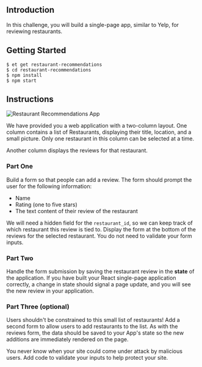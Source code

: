 ## Introduction

In this challenge, you will build a single-page app, similar to Yelp, for
reviewing restaurants.

## Getting Started

```no-highlight
$ et get restaurant-recommendations
$ cd restaurant-recommendations
$ npm install
$ npm start
```

## Instructions

![Restaurant Recommendations App](https://s3.amazonaws.com/horizon-production/images/restaurant-recommendations.png)

We have provided you a web application with a two-column layout. One column
contains a list of Restaurants, displaying their title, location, and a
small picture. Only one restaurant in this column can be selected at a time.

Another column displays the reviews for that restaurant.

### Part One

Build a form so that people can add a review. The form should prompt the user
for the following information:

* Name
* Rating (one to five stars)
* The text content of their review of the restaurant

We will need a hidden field for the `restaurant_id`, so we can keep track of
which restaurant this review is tied to. Display the form at the bottom of the reviews
for the selected restaurant. You do not need to validate your form inputs.

### Part Two

Handle the form submission by saving the restaurant review in the **state** of
the application. If you have built your React single-page application correctly,
a change in state should signal a page update, and you will see the new review
in your application.

### Part Three (optional)

Users shouldn't be constrained to this small list of restaurants! Add a second form to allow users to add restaurants to the list. As with the reviews form, the data should be saved to your App's state so the new additions are immediately rendered on the page.

You never know when your site could come under attack by malicious users. Add code to validate your inputs to help protect your site.
